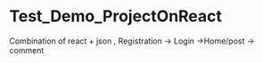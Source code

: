 # Test_Demo_ProjectOnReact
Combination of  react + json , Registration -> Login ->Home/post -> comment
